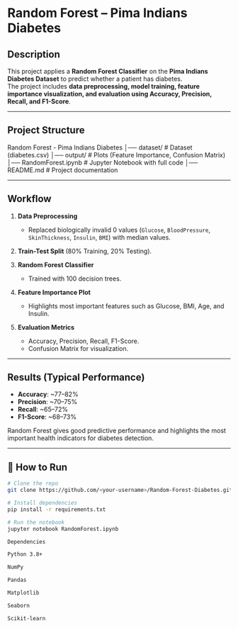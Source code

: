 #  Random Forest – Pima Indians Diabetes

##  Description  
This project applies a **Random Forest Classifier** on the **Pima Indians Diabetes Dataset** to predict whether a patient has diabetes.  
The project includes **data preprocessing, model training, feature importance visualization, and evaluation using Accuracy, Precision, Recall, and F1-Score**.  

---

##  Project Structure  
Random Forest - Pima Indians Diabetes
│── dataset/ # Dataset (diabetes.csv)
│── output/ # Plots (Feature Importance, Confusion Matrix)
│── RandomForest.ipynb # Jupyter Notebook with full code
│── README.md # Project documentation


---

##  Workflow  
1. **Data Preprocessing**  
   - Replaced biologically invalid 0 values (`Glucose`, `BloodPressure`, `SkinThickness`, `Insulin`, `BMI`) with median values.  

2. **Train-Test Split** (80% Training, 20% Testing).  

3. **Random Forest Classifier**  
   - Trained with 100 decision trees.  

4. **Feature Importance Plot**  
   - Highlights most important features such as Glucose, BMI, Age, and Insulin.  

5. **Evaluation Metrics**  
   - Accuracy, Precision, Recall, F1-Score.  
   - Confusion Matrix for visualization.  

---

##  Results (Typical Performance)  
- **Accuracy**: ~77–82%  
- **Precision**: ~70–75%  
- **Recall**: ~65–72%  
- **F1-Score**: ~68–73%  

 Random Forest gives good predictive performance and highlights the most important health indicators for diabetes detection.  

---

## 🚀 How to Run  
```bash
# Clone the repo
git clone https://github.com/<your-username>/Random-Forest-Diabetes.git

# Install dependencies
pip install -r requirements.txt

# Run the notebook
jupyter notebook RandomForest.ipynb

Dependencies

Python 3.8+

NumPy

Pandas

Matplotlib

Seaborn

Scikit-learn

